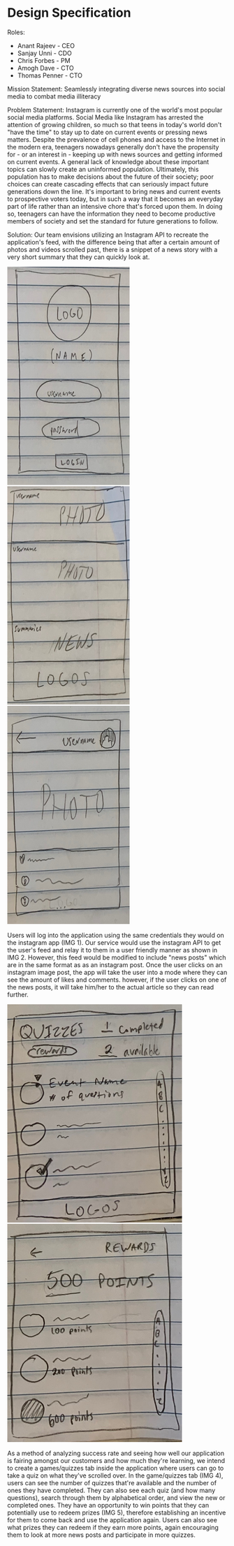 # Design Specification

Roles:
- Anant Rajeev - CEO
- Sanjay Unni - CDO
- Chris Forbes - PM 
- Amogh Dave - CTO
- Thomas Penner - CTO

Mission Statement: Seamlessly integrating diverse news sources into social media to combat media illiteracy

Problem Statement: Instagram is currently one of the world's most popular social media platforms. Social Media like Instagram has arrested the attention of growing children, so much so that teens in today's world don't "have the time" to stay up to date on current events or pressing news matters. Despite the prevalence of cell phones and access to the Internet in the modern era, teenagers nowadays generally don't have the propensity for - or an interest in - keeping up with news sources and getting informed on current events. A general lack of knowledge about these important topics can slowly create an uninformed population. Ultimately, this population has to make decisions about the future of their society; poor choices can create cascading effects that can seriously impact future generations down the line. It's important to bring news and current events to prospective voters today, but in such a way that it becomes an everyday part of life rather than an intensive chore that's forced upon them. In doing so, teenagers can have the information they need to become productive members of society and set the standard for future generations to follow.

Solution: Our team envisions utilizing an Instagram API to recreate the application's feed, with the difference being that after a certain amount of photos and videos scrolled past, there is a snippet of a news story with a very short summary that they can quickly look at. 

<img src="./images/login.jpeg" alt="login" width="280" height="500"> <img src="./images/feed.jpeg" alt="feed" width="280" height="500"> <img src="./images/individualpost.jpeg" alt="individual post" width="280" height="500">

Users will log into the application using the same credentials they would on the instagram app (IMG 1). Our service would use the instagram API to get the user's feed and relay it to them in a user friendly manner as shown in IMG 2. However, this feed would be modified to include "news posts" which are in the same format as as an instagram post. Once the user clicks on an instagram image post, the app will take the user into a mode where they can see the amount of likes and comments. however, if the user clicks on one of the news posts, it will take him/her to the actual article so they can read further. 

<img src="./images/quiztab.jpeg" alt="quiz tab" width="400" height="500"> <img src="./images/rewards.jpeg" alt="rewards" width="400" height="500"> 


As a method of analyzing success rate and seeing how well our application is fairing amongst our customers and how much they're learning, we intend to create a games/quizzes tab inside the application where users can go to take a quiz on what they've scrolled over. In the game/quizzes tab (IMG 4), users can see the number of quizzes that're available and the number of ones they have completed. They can also see each quiz (and how many questions), search through them by alphabetical order, and view the new or completed ones. They have an opportunity to win points that they can potentially use to redeem prizes (IMG 5), therefore establishing an incentive for them to come back and use the application again. Users can also see what prizes they can redeem if they earn more points, again encouraging them to look at more news posts and participate in more quizzes.

